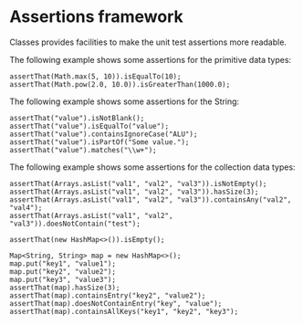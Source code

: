 Assertions framework
====================
Classes provides facilities to make the unit test assertions more readable.

The following example shows some assertions for the primitive data types:
```
assertThat(Math.max(5, 10)).isEqualTo(10);
assertThat(Math.pow(2.0, 10.0)).isGreaterThan(1000.0);
```

The following example shows some assertions for the String:
```
assertThat("value").isNotBlank();
assertThat("value").isEqualTo("value");
assertThat("value").containsIgnoreCase("ALU");
assertThat("value").isPartOf("Some value.");
assertThat("value").matches("\\w+");
```
 
The following example shows some assertions for the collection data types:
```
assertThat(Arrays.asList("val1", "val2", "val3")).isNotEmpty();
assertThat(Arrays.asList("val1", "val2", "val3")).hasSize(3);
assertThat(Arrays.asList("val1", "val2", "val3")).containsAny("val2", "val4");
assertThat(Arrays.asList("val1", "val2", "val3")).doesNotContain("test");

assertThat(new HashMap<>()).isEmpty();

Map<String, String> map = new HashMap<>();
map.put("key1", "value1");
map.put("key2", "value2");
map.put("key3", "value3");
assertThat(map).hasSize(3);
assertThat(map).containsEntry("key2", "value2");
assertThat(map).doesNotContainEntry("key", "value");
assertThat(map).containsAllKeys("key1", "key2", "key3");
```

